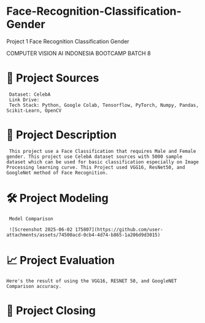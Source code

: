 # Face-Recognition-Classification-Gender
Project 1 Face Recognition Classification Gender

COMPUTER VISION AI INDONESIA BOOTCAMP BATCH 8

# 📂 Project Sources
     Dataset: CelebA
     Link Drive: 
     Tech Stack: Python, Google Colab, Tensorflow, PyTorch, Numpy, Pandas, Scikit-Learn, OpenCV

# 🧪 Project Description 
     This project use a Face Classification that requires Male and Female gender. This project use CelebA dataset sources with 5000 sample dataset which can be used for basic classification especially on Image Processing learning curve. This Project used VGG16, ResNet50, and GoogleNet method of Face Recognition.  

# 🛠 Project Modeling 


     Model Comparison 

     ![Screenshot 2025-06-02 175807](https://github.com/user-attachments/assets/74500acd-0cb4-4d74-b865-1a206d9d3015)


# 📈 Project Evaluation 

    Here's the result of using the VGG16, RESNET 50, and GoogleNET Comparison accuracy. 


# 📝 Project Closing

